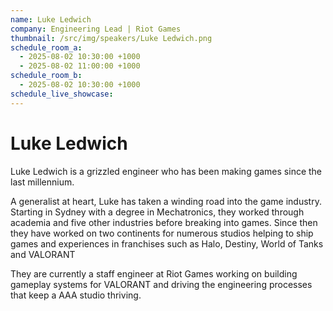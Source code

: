 ```yaml
---
name: Luke Ledwich
company: Engineering Lead | Riot Games
thumbnail: /src/img/speakers/Luke Ledwich.png
schedule_room_a:
  - 2025-08-02 10:30:00 +1000
  - 2025-08-02 11:00:00 +1000
schedule_room_b:
  - 2025-08-02 10:30:00 +1000
schedule_live_showcase: 
---
```


# Luke Ledwich

Luke Ledwich is a grizzled engineer who has been making games since the last millennium.

A generalist at heart, Luke has taken a winding road into the game industry. Starting in Sydney with a degree in Mechatronics, they worked through academia and five other industries before breaking into games. Since then they have worked on two continents for numerous studios helping to ship games and experiences in franchises such as Halo, Destiny, World of Tanks and VALORANT

They are currently a staff engineer at Riot Games working on building gameplay systems for VALORANT and driving the engineering processes that keep a AAA studio thriving.
